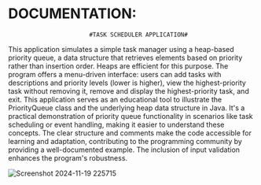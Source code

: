 # DOCUMENTATION:

                           #TASK SCHEDULER APPLICATION#
This application simulates a simple task manager using a heap-based priority queue, a data structure that retrieves elements based on priority rather than insertion order. Heaps are efficient for this purpose. The program offers a menu-driven interface: users can add tasks with descriptions and priority levels (lower is higher), view the highest-priority task without removing it, remove and display the highest-priority task, and exit. This application serves as an educational tool to illustrate the  PriorityQueue  class and the underlying heap data structure in Java. It's a practical demonstration of priority queue functionality in scenarios like task scheduling or event handling, making it easier to understand these concepts. The clear structure and comments make the code accessible for learning and adaptation, contributing to the programming community by providing a well-documented example. The inclusion of input validation enhances the program's robustness.

![Screenshot 2024-11-19 225715](https://github.com/user-attachments/assets/f6f0a404-8d33-4c46-9e4e-ca2138427fbc)


